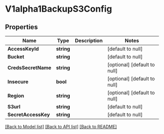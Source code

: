# V1alpha1BackupS3Config

## Properties
Name | Type | Description | Notes
------------ | ------------- | ------------- | -------------
**AccessKeyId** | **string** |  | [default to null]
**Bucket** | **string** |  | [default to null]
**CredsSecretName** | **string** |  | [optional] [default to null]
**Insecure** | **bool** |  | [optional] [default to null]
**Region** | **string** |  | [optional] [default to null]
**S3url** | **string** |  | [default to null]
**SecretAccessKey** | **string** |  | [default to null]

[[Back to Model list]](../README.md#documentation-for-models) [[Back to API list]](../README.md#documentation-for-api-endpoints) [[Back to README]](../README.md)


